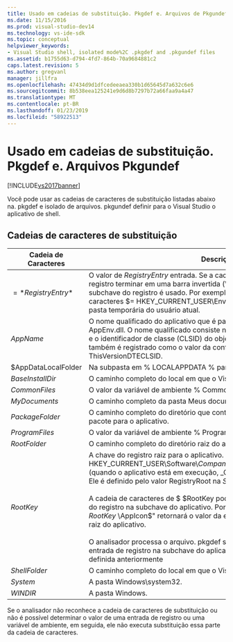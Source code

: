 ```yaml
---
title: Usado em cadeias de substituição. Pkgdef e. Arquivos de Pkgundef | Microsoft Docs
ms.date: 11/15/2016
ms.prod: visual-studio-dev14
ms.technology: vs-ide-sdk
ms.topic: conceptual
helpviewer_keywords:
- Visual Studio shell, isolated mode%2C .pkgdef and .pkgundef files
ms.assetid: b1755d63-d794-4fd7-864b-70a9684881c2
caps.latest.revision: 5
ms.author: gregvanl
manager: jillfra
ms.openlocfilehash: 47434d9d1dfcedeeaea330b1d65645d7a632c6e6
ms.sourcegitcommit: 8b538eea125241e9d6d8b7297b72a66faa9a4a47
ms.translationtype: MT
ms.contentlocale: pt-BR
ms.lasthandoff: 01/23/2019
ms.locfileid: "58922513"
---
```

# <a name="substitution-strings-used-in-pkgdef-and-pkgundef-files"></a>Usado em cadeias de substituição. Pkgdef e. Arquivos Pkgundef
[!INCLUDE[vs2017banner](../includes/vs2017banner.md)]

Você pode usar as cadeias de caracteres de substituição listadas abaixo na. pkgdef e isolado de arquivos. pkgundef definir para o Visual Studio o aplicativo de shell.  
  
## <a name="substitution-strings"></a>Cadeias de caracteres de substituição  
  
|Cadeia de Caracteres|Descrição|  
|------------|-----------------|  
|$=*RegistryEntry*$|O valor de *RegistryEntry* entrada. Se a cadeia de caracteres de entrada de registro terminar em uma barra invertida (\\), em seguida, o valor padrão da subchave do registro é usado. Por exemplo, a substituição de cadeia de caracteres $= HKEY_CURRENT_USER\Environment\TEMP$ é expandido para a pasta temporária do usuário atual.|  
|$AppName$|O nome qualificado do aplicativo que é passado para os pontos de entrada AppEnv.dll. O nome qualificado consiste no nome do aplicativo, um sublinhado e o identificador de classe (CLSID) do objeto de automação application, que também é registrado como o valor da configuração no arquivo. pkgdef projeto ThisVersionDTECLSID.|  
|$AppDataLocalFolder|Na subpasta em % LOCALAPPDATA % para este aplicativo.|  
|$BaseInstallDir$|O caminho completo do local em que o Visual Studio foi instalado.|  
|$CommonFiles$|O valor da variável de ambiente % CommonProgramFiles %.|  
|$MyDocuments$|O caminho completo da pasta Meus documentos do usuário atual.|  
|$PackageFolder$|O caminho completo do diretório que contém os arquivos de assembly do pacote para o aplicativo.|  
|$ProgramFiles$|O valor da variável de ambiente % ProgramFiles %.|  
|$RootFolder$|O caminho completo do diretório raiz do aplicativo.|  
|$RootKey$|A chave do registro raiz para o aplicativo. Por padrão, a raiz é no HKEY_CURRENT_USER\Software\\*CompanyName*\\*ProjectName*\\*VersionNumber* (quando o aplicativo está em execução, _Config é acrescentado a esta chave). Ele é definido pelo valor RegistryRoot na *SolutionName*arquivo. pkgdef.<br /><br /> A cadeia de caracteres de $ $RootKey pode ser usada para recuperar um valor do registro na subchave do aplicativo. Por exemplo, a cadeia de caracteres "$= $RootKey$ \AppIcon$" retornará o valor da entrada AppIcon sob a subchave de raiz do aplicativo.<br /><br /> O analisador processa o arquivo. pkgdef sequencialmente e pode acessar uma entrada de registro na subchave do aplicativo somente se a entrada tiver sido definida anteriormente|  
|$ShellFolder$|O caminho completo do local em que o Visual Studio foi instalado.|  
|$System$|A pasta Windows\system32.|  
|$WINDIR$|A pasta Windows.|  
  
 Se o analisador não reconhece a cadeia de caracteres de substituição ou não é possível determinar o valor de uma entrada de registro ou uma variável de ambiente, em seguida, ele não executa substituição essa parte da cadeia de caracteres.
